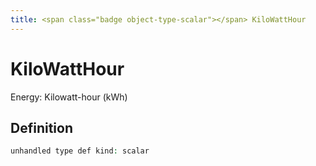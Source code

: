 ```yaml
---
title: <span class="badge object-type-scalar"></span> KiloWattHour
---
```

# <span class="badge object-type-scalar"></span> KiloWattHour

Energy: Kilowatt-hour (kWh)

## Definition

```php
unhandled type def kind: scalar
```
